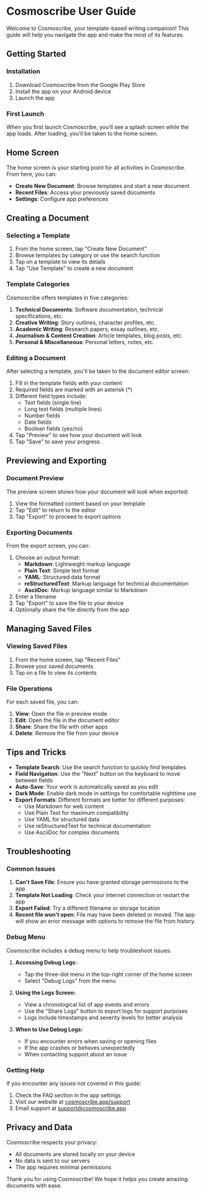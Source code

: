 # Cosmoscribe User Guide

Welcome to Cosmoscribe, your template-based writing companion! This guide will help you navigate the app and make the most of its features.

## Getting Started

### Installation

1. Download Cosmoscribe from the Google Play Store
2. Install the app on your Android device
3. Launch the app

### First Launch

When you first launch Cosmoscribe, you'll see a splash screen while the app loads. After loading, you'll be taken to the home screen.

## Home Screen

The home screen is your starting point for all activities in Cosmoscribe. From here, you can:

- **Create New Document**: Browse templates and start a new document
- **Recent Files**: Access your previously saved documents
- **Settings**: Configure app preferences

## Creating a Document

### Selecting a Template

1. From the home screen, tap "Create New Document"
2. Browse templates by category or use the search function
3. Tap on a template to view its details
4. Tap "Use Template" to create a new document

### Template Categories

Cosmoscribe offers templates in five categories:

1. **Technical Documents**: Software documentation, technical specifications, etc.
2. **Creative Writing**: Story outlines, character profiles, etc.
3. **Academic Writing**: Research papers, essay outlines, etc.
4. **Journalism & Content Creation**: Article templates, blog posts, etc.
5. **Personal & Miscellaneous**: Personal letters, notes, etc.

### Editing a Document

After selecting a template, you'll be taken to the document editor screen:

1. Fill in the template fields with your content
2. Required fields are marked with an asterisk (*)
3. Different field types include:
   - Text fields (single line)
   - Long text fields (multiple lines)
   - Number fields
   - Date fields
   - Boolean fields (yes/no)
4. Tap "Preview" to see how your document will look
5. Tap "Save" to save your progress

## Previewing and Exporting

### Document Preview

The preview screen shows how your document will look when exported:

1. View the formatted content based on your template
2. Tap "Edit" to return to the editor
3. Tap "Export" to proceed to export options

### Exporting Documents

From the export screen, you can:

1. Choose an output format:
   - **Markdown**: Lightweight markup language
   - **Plain Text**: Simple text format
   - **YAML**: Structured data format
   - **reStructuredText**: Markup language for technical documentation
   - **AsciiDoc**: Markup language similar to Markdown
2. Enter a filename
3. Tap "Export" to save the file to your device
4. Optionally share the file directly from the app

## Managing Saved Files

### Viewing Saved Files

1. From the home screen, tap "Recent Files"
2. Browse your saved documents
3. Tap on a file to view its contents

### File Operations

For each saved file, you can:

1. **View**: Open the file in preview mode
2. **Edit**: Open the file in the document editor
3. **Share**: Share the file with other apps
4. **Delete**: Remove the file from your device

## Tips and Tricks

- **Template Search**: Use the search function to quickly find templates
- **Field Navigation**: Use the "Next" button on the keyboard to move between fields
- **Auto-Save**: Your work is automatically saved as you edit
- **Dark Mode**: Enable dark mode in settings for comfortable nighttime use
- **Export Formats**: Different formats are better for different purposes:
  - Use Markdown for web content
  - Use Plain Text for maximum compatibility
  - Use YAML for structured data
  - Use reStructuredText for technical documentation
  - Use AsciiDoc for complex documents

## Troubleshooting

### Common Issues

1. **Can't Save File**: Ensure you have granted storage permissions to the app
2. **Template Not Loading**: Check your internet connection or restart the app
3. **Export Failed**: Try a different filename or storage location
4. **Recent file won't open**: File may have been deleted or moved. The app will show an error message with options to remove the file from history.

### Debug Menu

Cosmoscribe includes a debug menu to help troubleshoot issues:

1. **Accessing Debug Logs:**
   - Tap the three-dot menu in the top-right corner of the home screen
   - Select "Debug Logs" from the menu

2. **Using the Logs Screen:**
   - View a chronological list of app events and errors
   - Use the "Share Logs" button to export logs for support purposes
   - Logs include timestamps and severity levels for better analysis

3. **When to Use Debug Logs:**
   - If you encounter errors when saving or opening files
   - If the app crashes or behaves unexpectedly
   - When contacting support about an issue

### Getting Help

If you encounter any issues not covered in this guide:

1. Check the FAQ section in the app settings
2. Visit our website at [cosmoscribe.app/support](https://cosmoscribe.app/support)
3. Email support at support@cosmoscribe.app

## Privacy and Data

Cosmoscribe respects your privacy:

- All documents are stored locally on your device
- No data is sent to our servers
- The app requires minimal permissions

Thank you for using Cosmoscribe! We hope it helps you create amazing documents with ease.